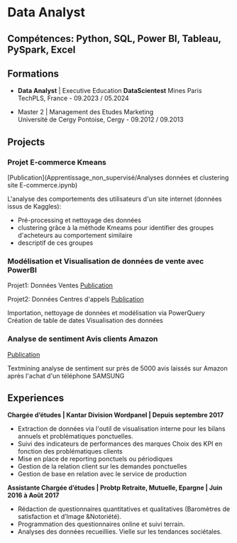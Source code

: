 # Data Analyst

## Compétences: Python, SQL, Power BI, Tableau, PySpark, Excel

## Formations
- **Data Analyst** | Executive Education **DataScientest** 
  Mines Paris TechPLS, France - 09.2023 / 05.2024
  							       		
- Master 2 | Management des Etudes Marketing 			        		
  Université de Cergy Pontoise, Cergy - 09.2012 / 09.2013
  
## Projects
### Projet E-commerce Kmeans
[Publication](Apprentissage_non_supervisé/Analyses données et clustering site E-commerce.ipynb)

L'analyse des comportements des utilisateurs d'un site internet (données issus de Kaggles):
  - Pré-processing et nettoyage des données
  - clustering grâce à la méthode Kmeams pour identifier des groupes d'acheteurs au comportement similaire
  - descriptif de ces groupes

### Modélisation et Visualisation de données de vente avec PowerBI

Projet1: Données Ventes
[Publication](https://github.com/Mich-colab/Projets-Michele/blob/main/Power_BI/Projet%20PowerBI%20Analyse%20de%20donn%C3%A9es%20Ventes.pbix)

Projet2: Données Centres d'appels
[Publication](https://github.com/Mich-colab/Projets-Michele/blob/main/Power_BI/Projet%20PowerBI%20Analyse%20donn%C3%A9es%20Centre%20d'appels.pbix)

Importation, nettoyage de données et modélisation via PowerQuery 
Création de table de dates
Visualisation des données

### Analyse de sentiment Avis clients Amazon
[Publication](https://github.com/Mich-colab/Projets-Michele/blob/main/TextMining/Text%20Mining_Avis%20sur%20Amazon.ipynb) 

Textmining analyse de sentiment sur près de 5000 avis laissés sur Amazon après l'achat d'un téléphone SAMSUNG

## Experiences
**Chargée d’études | Kantar Division Wordpanel | Depuis septembre 2017**
- Extraction de données via l'outil de visualisation interne pour les bilans annuels et problématiques ponctuelles.  
- Suivi des indicateurs de performances des marques
  Choix des KPI en fonction des problématiques clients
- Mise en place de reporting ponctuels ou périodiques
- Gestion de la relation client sur les demandes ponctuelles
- Gestion de base en relation avec le service de production

**Assistante Chargée d’études | Probtp Retraite, Mutuelle, Epargne | Juin 2016 à Août 2017**
- Rédaction de questionnaires quantitatives et qualitatives
  (Baromètres de satisfaction et d’Image &Notoriété).
- Programmation des questionnaires online et suivi terrain.
- Analyses des données recueillies. Vielle sur les tendances sociétales.

